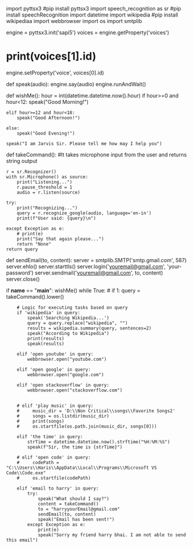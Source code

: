 import pyttsx3 #pip install pyttsx3
import speech_recognition as sr #pip install speechRecognition
import datetime
import wikipedia #pip install wikipediaa
import webbrowser
import os
import smtplib

engine = pyttsx3.init('sapi5')
voices = engine.getProperty('voices')
# print(voices[1].id)
engine.setProperty('voice', voices[0].id)


def speak(audio):
    engine.say(audio)
    engine.runAndWait()


def wishMe():
    hour = int(datetime.datetime.now().hour)
    if hour>=0 and hour<12:
        speak("Good Morning!")

    elif hour>=12 and hour<18:
        speak("Good Afternoon!")

    else:
        speak("Good Evening!")

    speak("I am Jarvis Sir. Please tell me how may I help you")

def takeCommand():
    #It takes microphone input from the user and returns string output

    r = sr.Recognizer()
    with sr.Microphone() as source:
        print("Listening...")
        r.pause_threshold = 1
        audio = r.listen(source)

    try:
        print("Recognizing...")
        query = r.recognize_google(audio, language='en-in')
        print(f"User said: {query}\n")

    except Exception as e:
        # print(e)
        print("Say that again please...")
        return "None"
    return query

def sendEmail(to, content):
    server = smtplib.SMTP('smtp.gmail.com', 587)
    server.ehlo()
    server.starttls()
    server.login('youremail@gmail.com', 'your-password')
    server.sendmail('youremail@gmail.com', to, content)
    server.close()

if __name__ == "__main__":
    wishMe()
    while True:
    # if 1:
        query = takeCommand().lower()

        # Logic for executing tasks based on query
        if 'wikipedia' in query:
            speak('Searching Wikipedia...')
            query = query.replace("wikipedia", "")
            results = wikipedia.summary(query, sentences=2)
            speak("According to Wikipedia")
            print(results)
            speak(results)

        elif 'open youtube' in query:
            webbrowser.open("youtube.com")

        elif 'open google' in query:
            webbrowser.open("google.com")

        elif 'open stackoverflow' in query:
            webbrowser.open("stackoverflow.com")


        # elif 'play music' in query:
        #     music_dir = 'D:\\Non Critical\\songs\\Favorite Songs2'
        #     songs = os.listdir(music_dir)
        #     print(songs)
        #     os.startfile(os.path.join(music_dir, songs[0]))

        elif 'the time' in query:
            strTime = datetime.datetime.now().strftime("%H:%M:%S")
            speak(f"Sir, the time is {strTime}")

        # elif 'open code' in query:
        #     codePath = "C:\\Users\\Haris\\AppData\\Local\\Programs\\Microsoft VS Code\\Code.exe"
        #     os.startfile(codePath)

        elif 'email to harry' in query:
            try:
                speak("What should I say?")
                content = takeCommand()
                to = "harryyourEmail@gmail.com"
                sendEmail(to, content)
                speak("Email has been sent!")
            except Exception as e:
                print(e)
                speak("Sorry my friend harry bhai. I am not able to send this email")
